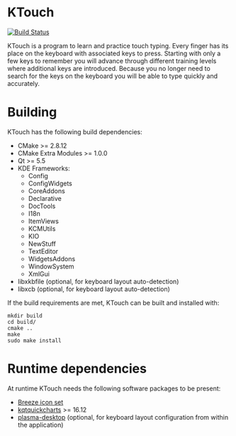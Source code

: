 KTouch
======

[![Build Status](https://build.kde.org/job/Applications%20ktouch%20kf5-qt5%20FedoraQt5.8/badge/icon)](https://build.kde.org/job/Applications%20ktouch%20kf5-qt5%20FedoraQt5.8/)

KTouch is a program to learn and practice touch typing. Every finger
has its place on the keyboard with associated keys to press. Starting
with only a few keys to remember you will advance through different
training levels where additional keys are introduced. Because you no
longer need to search for the keys on the keyboard you will be able
to type quickly and accurately.

Building
========

KTouch has the following build dependencies:
 * CMake >= 2.8.12
 * CMake Extra Modules >= 1.0.0
 * Qt >= 5.5
 * KDE Frameworks:
   *  Config
   *  ConfigWidgets
   *  CoreAddons
   *  Declarative
   *  DocTools
   *  I18n
   *  ItemViews
   *  KCMUtils
   *  KIO
   *  NewStuff
   *  TextEditor
   *  WidgetsAddons
   *  WindowSystem
   *  XmlGui
 * libxkbfile (optional, for keyboard layout auto-detection)
 * libxcb (optional, for keyboard layout auto-detection)

If the build requirements are met, KTouch can be built and installed with:

    mkdir build
    cd build/
    cmake ..
    make
    sudo make install

Runtime dependencies
====================

At runtime KTouch needs the following software packages to be present:
 * [Breeze icon set](https://phabricator.kde.org/source/breeze-icons/)
 * [kqtquickcharts](https://phabricator.kde.org/source/kqtquickcharts/) >= 16.12
 * [plasma-desktop](https://phabricator.kde.org/source/plasma-desktop/)
   (optional, for keyboard layout configuration from within the application)

